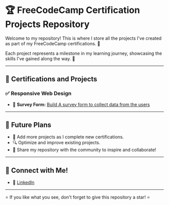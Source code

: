 # 🏆 FreeCodeCamp Certification Projects Repository

Welcome to my repository! This is where I store all the projects I've created as part of my FreeCodeCamp certifications. 🚀  

Each project represents a milestone in my learning journey, showcasing the skills I've gained along the way. 🌟  

---

## 📁 Certifications and Projects

### ✅ Responsive Web Design  
- 📄 **Survey Form:** [Build A survey form to collect data from the users](https://github.com/RahulGadhvi/Freecodecamp-Projects/tree/main/Survey%20form)

---

## 🚧 Future Plans

- 📝 Add more projects as I complete new certifications.  
- 🔍 Optimize and improve existing projects.  
- 🌟 Share my repository with the community to inspire and collaborate!  

---

## 🤝 Connect with Me!

- 💼 [LinkedIn](https://www.linkedin.com/in/rahul-gadhvi/)

---

⭐ If you like what you see, don't forget to give this repository a star! ⭐
